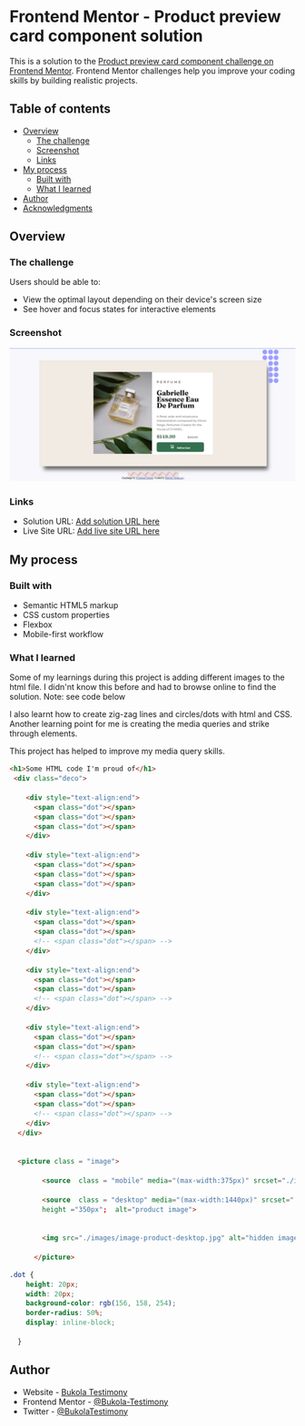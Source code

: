 # Frontend Mentor - Product preview card component solution

This is a solution to the [Product preview card component challenge on Frontend Mentor](https://www.frontendmentor.io/challenges/product-preview-card-component-GO7UmttRfa). Frontend Mentor challenges help you improve your coding skills by building realistic projects. 

## Table of contents

- [Overview](#overview)
  - [The challenge](#the-challenge)
  - [Screenshot](#screenshot)
  - [Links](#links)
- [My process](#my-process)
  - [Built with](#built-with)
  - [What I learned](#what-i-learned)
- [Author](#author)
- [Acknowledgments](#acknowledgments)


## Overview

### The challenge

Users should be able to:

- View the optimal layout depending on their device's screen size
- See hover and focus states for interactive elements

### Screenshot

![My solution preview](https://github.com/Bukola-Testimony/Frontend-Mentor-Product-preview-card/blob/599f500dee21cff835e9219552c77d7b62a52ffd/images/Screenshot.png)


### Links
 
- Solution URL: [Add solution URL here](https://your-solution-url.com)
- Live Site URL: [Add live site URL here](https://your-live-site-url.com)



## My process

### Built with

- Semantic HTML5 markup
- CSS custom properties
- Flexbox
- Mobile-first workflow

### What I learned

Some of my learnings during this project is adding different images to the html file. I didn'nt know this before and had to browse online to find the solution. 
Note: see code below

I also learnt how to create zig-zag lines and circles/dots with html and CSS. Another learning point for me is creating the media queries and strike through elements.

This project has helped to improve my media query skills.

```html
<h1>Some HTML code I'm proud of</h1>
 <div class="deco">

    <div style="text-align:end">
      <span class="dot"></span>
      <span class="dot"></span>
      <span class="dot"></span>
    </div>
    
    <div style="text-align:end">
      <span class="dot"></span>
      <span class="dot"></span>
      <span class="dot"></span>
    </div>
    
    <div style="text-align:end">
      <span class="dot"></span>
      <span class="dot"></span>
      <!-- <span class="dot"></span> -->
    </div>
    
    <div style="text-align:end">
      <span class="dot"></span>
      <span class="dot"></span>
      <!-- <span class="dot"></span> -->
    </div>
    
    <div style="text-align:end">
      <span class="dot"></span>
      <span class="dot"></span>
      <!-- <span class="dot"></span> -->
    </div>
    
    <div style="text-align:end">
      <span class="dot"></span>
      <span class="dot"></span>
      <!-- <span class="dot"></span> -->
    </div>
  </div>


  <picture class = "image">

        <source  class = "mobile" media="(max-width:375px)" srcset="./images/image-product-mobile.jpg" width ="320px"; height ="200px"  alt="product image">
        
        <source  class = "desktop" media="(max-width:1440px)" srcset="./images/image-product-desktop.jpg" width ="250px";
        height ="350px";  alt="product image">

        
        <img src="./images/image-product-desktop.jpg" alt="hidden image">
        
      </picture>
```


```css
.dot {
    height: 20px;
    width: 20px;
    background-color: rgb(156, 158, 254);
    border-radius: 50%;
    display: inline-block;
    
  }
```


## Author

- Website - [Bukola Testimony](https://bukola-testimony.github.io/My-Portfolio-website/)
- Frontend Mentor - [@Bukola-Testimony](https://www.frontendmentor.io/profile/Bukola-Testimony)
- Twitter - [@BukolaTestimony](https://twitter.com/BukolaTestimony)




